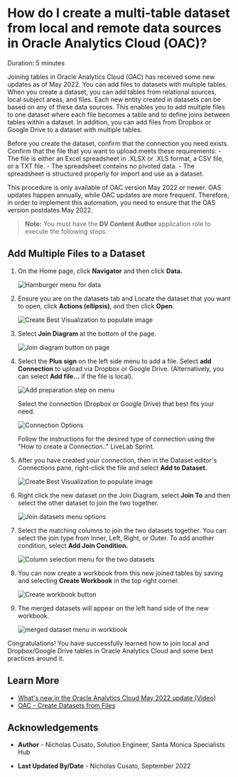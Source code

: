 # How do I create a multi-table dataset from local and remote data sources in Oracle Analytics Cloud (OAC)?
Duration: 5 minutes

Joining tables in Oracle Analytics Cloud (OAC) has received some new updates as of May 2022. You can add files to datasets with multiple tables. When you create a dataset, you can add tables from relational sources, local subject areas, and files. Each new entity created in datasets can be based on any of these data sources. This enables you to add multiple files to one dataset where each file becomes a table and to define joins between tables within a dataset. In addition, you can add files from Dropbox or Google Drive to a dataset with multiple tables. 

Before you create the dataset, confirm that the connection you need exists. Confirm that the file that you want to upload meets these requirements:
    - The file is either an Excel spreadsheet in .XLSX or .XLS format, a CSV file, or a TXT file.
    - The spreadsheet contains no pivoted data.
    - The spreadsheet is structured properly for import and use as a dataset. 

This procedure is only available of OAC version May 2022 or newer. OAS updates happen annually, while OAC updates are more frequent. Therefore, in order to implement this automation, you need to ensure that the OAS version postdates May 2022.

>**Note:** You must have the **DV Content Author** application role to execute the following steps.

## Add Multiple Files to a Dataset

1. On the Home page, click **Navigator** and then click **Data.**

    ![Hamburger menu for data](images/data-menu.png)

2. Ensure you are on the datasets tab and Locate the dataset that you want to open, click **Actions (ellipsis)**, and then click **Open**.

    ![Create Best Visualization to populate image](images/open-actions.png)

3. Select **Join Diagram** at the bottom of the page.

    ![Join diagram button on page](images/join-diagram.png)

4. Select the **Plus sign** on the left side menu to add a file. Select **add Connection** to upload via Dropbox or Google Drive. (Alternatively, you can select **Add file...** if the file is local).

    ![Add preparation step on menu](images/add-preparation-step.png)

    Select the connection (Dropbox or Google Drive) that best fits your need.

    ![Connection Options](images/select-data.png)

    Follow the instructions for the desired type of connection using the "How to create a Connection.." LiveLab Sprint.

5. After you have created your connection, then in the Dataset editor's Connections pane, right-click the file and select **Add to Dataset.**

    ![Create Best Visualization to populate image](images/add-to-dataset.png)

1.  Right click the new dataset on the Join Diagram, select **Join To** and then select the other dataset to join the two together.

    ![Join datasets menu options](images/join-dataset.png)

2. Select the matching columns to join the two datasets together. You can select the join type from Inner, Left, Right, or Outer. To add another condition, select **Add Join Condition.**

    ![Column selection menu for the two datasets](images/join-columns.png)

3. You can now create a workbook from this new joined tables by saving and selecting **Create Workbook** in the top right corner. 

    ![Create workbook button](images/create-workbook.png)

4. The merged datasets will appear on the left hand side of the new workbook.

    ![merged dataset menu in workbook](images/merged.png)

Congratulations! You have successfully learned how to join local and Dropbox/Google Drive tables in Oracle Analytics Cloud and some best practices around it.

## Learn More

* [What's new in the Oracle Analytics Cloud May 2022 update (Video)](https://www.youtube.com/watch?v=K3YaJlmfSpM)
* [OAC - Create Datasets from Files](https://docs.oracle.com/en/cloud/paas/analytics-cloud/acubi/create-dataset-files.html#GUID-04CF3C71-DE49-4D6C-971E-6EAFDBB92D82)


## Acknowledgements

* **Author** - Nicholas Cusato, Solution Engineer, Santa Monica Specialists Hub

* **Last Updated By/Date** - Nicholas Cusato, September 2022